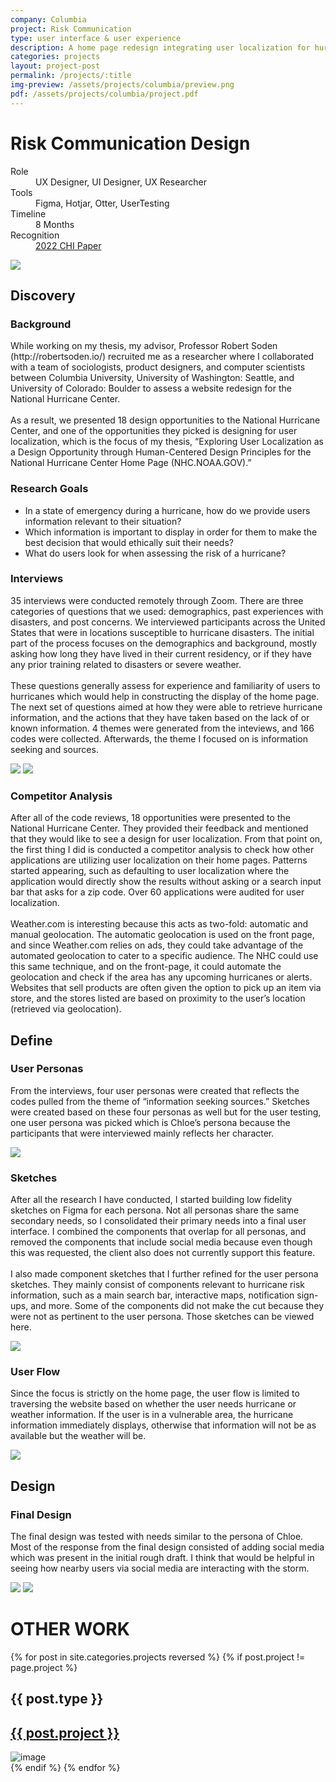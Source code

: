 ```yaml
---
company: Columbia
project: Risk Communication
type: user interface & user experience
description: A home page redesign integrating user localization for hurricane risk communication.
categories: projects
layout: project-post
permalink: /projects/:title
img-preview: /assets/projects/columbia/preview.png
pdf: /assets/projects/columbia/project.pdf
---
```


<!-- Project Section -->
<h1 class="main-title">Risk Communication Design</h1>
<section class="container-section fade-in">
    <div class="project-content">
      <section>
        <dl>
          <div>
            <dt>Role</dt>
            <dd>UX Designer, UI Designer, UX Researcher</dd>
          </div>
          <div>
            <dt>Tools</dt>
            <dd>Figma, Hotjar, Otter, UserTesting</dd>
          </div>
          <div>
            <dt>Timeline</dt>
            <dd>8 Months</dd>
          </div>
          <div>
            <dt>Recognition</dt>
            <dd><a href="https://dl.acm.org/doi/abs/10.1145/3491102.3502101">2022 CHI Paper</a></dd>
          </div>
        </dl>
        <img src="/assets/projects/columbia/columbia-01.png"/>
      </section>
      <section>
        <h2>Discovery</h2>
        <h3>Background</h3>
        <p>While working on my thesis, my advisor, Professor Robert Soden (http://robertsoden.io/) recruited me as a researcher where I collaborated with a team of sociologists, product designers, and computer scientists between Columbia University, University of Washington: Seattle, and University of Colorado: Boulder to assess a website redesign for the National Hurricane Center.
        <br><br>
        As a result, we presented 18 design opportunities to the National Hurricane Center, and one of the opportunities they picked is designing for user localization, which is the focus of my thesis, “Exploring User Localization as a Design Opportunity through Human-Centered Design Principles for the National Hurricane Center Home Page (NHC.NOAA.GOV).”
        </p>
        <h3>Research Goals</h3>
        <ul>
			<li>In a state of emergency during a hurricane, how do we provide users information relevant to their situation?</li>
			<li>Which information is important to display in order for them to make the best decision that would ethically suit their needs?</li>
			<li>What do users look for when assessing the risk of a hurricane?</li>
        </ul>
        <h3>Interviews</h3>
        <p>35 interviews were conducted remotely through Zoom. There are three categories of questions that we used: demographics, past experiences with disasters, and post concerns. We interviewed participants across the United States that were in locations susceptible to hurricane disasters. The initial part of the process focuses on the demographics and background, mostly asking how long they have lived in their current residency, or if they have any prior training related to disasters or severe weather.
        <br><br>
        These questions generally assess for experience and familiarity of users to hurricanes which would help in constructing the display of the home page. The next set of questions aimed at how they were able to retrieve hurricane information, and the actions that they have taken based on the lack of or known information. 4 themes were generated from the inteviews, and 166 codes were collected. Afterwards, the theme I focused on is information seeking and sources.
    	</p>
        <img src="/assets/projects/columbia/columbia-02.png"/>
        <img src="/assets/projects/columbia/columbia-03.png"/>
        <h3>Competitor Analysis</h3>
        <p>After all of the code reviews, 18 opportunities were presented to the National Hurricane Center. They provided their feedback and mentioned that they would like to see a design for user localization. From that point on, the first thing I did is conducted a competitor analysis to check how other applications are utilizing user localization on their home pages. Patterns started appearing, such as defaulting to user localization where the application would directly show the results without asking or a search input bar that asks for a zip code. Over 60 applications were audited for user localization.
        <br><br>
        Weather.com is interesting because this acts as two-fold: automatic and manual geolocation. The automatic geolocation is used on the front page, and since Weather.com relies on ads, they could take advantage of the automated geolocation to cater to a specific audience. The NHC could use this same technique, and on the front-page, it could automate the geolocation and check if the area has any upcoming hurricanes or alerts. Websites that sell products are often given the option to pick up an item via store, and the stores listed are based on proximity to the user’s location (retrieved via geolocation).
    	</p>
      </section>
      <section>
        <h2>Define</h2>
        <h3>User Personas</h3>
        <p>From the interviews, four user personas were created that reflects the codes pulled from the theme of “information seeking sources.” Sketches were created based on these four personas as well but for the user testing, one user persona was picked which is Chloe’s persona because the participants that were interviewed mainly reflects her character.</p>
        <img src="/assets/projects/columbia/columbia-04.png"/>
        <h3>Sketches</h3>
        <p>After all the research I have conducted, I started building low fidelity sketches on Figma for each persona. Not all personas share the same secondary needs, so I consolidated their primary needs into a final user interface. I combined the components that overlap for all personas, and removed the components that include social media because even though this was requested, the client also does not currently support this feature.
        <br><br>
        I also made component sketches that I further refined for the user persona sketches. They mainly consist of components relevant to hurricane risk information, such as a main search bar, interactive maps, notification sign-ups, and more. Some of the components did not make the cut because they were not as pertinent to the user persona. Those sketches can be viewed here.
        </p>
        <img src="/assets/projects/columbia/columbia-05.png"/>
        <h3>User Flow</h3>
        <p>Since the focus is strictly on the home page, the user flow is limited to traversing the website based on whether the user needs hurricane or weather information. If the user is in a vulnerable area, the hurricane information immediately displays, otherwise that information will not be as available but the weather will be.        	
        </p>
        <img src="/assets/projects/columbia/columbia-06.png"/>
      </section>
      <section>
        <h2>Design</h2>
        <h3>Final Design</h3>
        <p>The final design was tested with needs similar to the persona of Chloe. Most of the response from the final design consisted of adding social media which was present in the initial rough draft. I think that would be helpful in seeing how nearby users via social media are interacting with the storm.
        </p>
        <img src="/assets/projects/columbia/columbia-07.png"/>
        <img src="/assets/projects/columbia/columbia-08.png"/>
      </section>
    </div>
</section>

<!-- More Designs -->
<h1 class="main-title">OTHER WORK</h1>
<section class="container-section fade-in">
    <div class="other-design">
        {% for post in site.categories.projects reversed %}
          {% if post.project != page.project %}
            <div class="small-card">
                <div class="description">
                    <h1>{{ post.type }}</h1>      
                    <a class="external-links" href="{{ post.url }}">
                        <h2>{{ post.project }}</h2>
                    </a>                      
                </div>
                <img src="{{ post.img-preview }}" alt="image" 
                             id="{{ "-modal-button" | prepend: forloop.index }}">
             </div>
            {% endif %}
        {% endfor %}
    </div>
</section>
